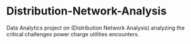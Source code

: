 # Distribution-Network-Analysis
Data Analytics project on (Distribution Network Analysis) analyzing the critical challenges power charge utilities encounters.
